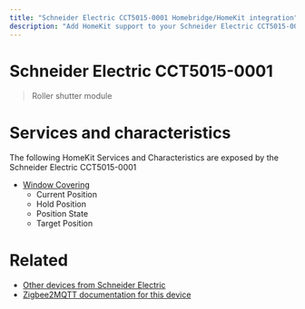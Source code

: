 ```yaml
---
title: "Schneider Electric CCT5015-0001 Homebridge/HomeKit integration"
description: "Add HomeKit support to your Schneider Electric CCT5015-0001, using Homebridge, Zigbee2MQTT and homebridge-z2m."
---
```

<!---
This file has been GENERATED using src/docgen/docgen.ts
DO NOT EDIT THIS FILE MANUALLY!
-->
# Schneider Electric CCT5015-0001
> Roller shutter module


# Services and characteristics
The following HomeKit Services and Characteristics are exposed by
the Schneider Electric CCT5015-0001

* [Window Covering](../../cover.md)
  * Current Position
  * Hold Position
  * Position State
  * Target Position


# Related
* [Other devices from Schneider Electric](../index.md#schneider_electric)
* [Zigbee2MQTT documentation for this device](https://www.zigbee2mqtt.io/devices/CCT5015-0001.html)